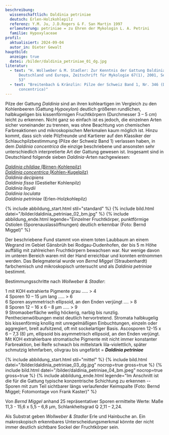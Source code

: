 ```yaml
---
beschreibung:
  wissenschaftlich: Daldinia petriniae
  deutsch: Erlen-Holzkohlepilz
  referenz: Y.M. Ju, J.D.Rogers & F. San Martin 1997
  erlaeuterung: petriniae = zu Ehren der Mykologin L. A. Petrini
  familie: Hypoxylaceae
profil:
  aktualisiert: 2024-09-04
  autor_in: Dieter Gewalt
hauptbild:
  anzeige: true
  datei: /bilder/daldinia_petriniae_01_dg.jpg
literatur:
  - text: "H. Wollweber & M. Stadler: Zur Kenntnis der Gattung Daldinia in
      Deutschland und Europa, Zeitschrift für Mykologie 67(1), 2001, Seite 3 –
      53"
  - text: "Breitenbach & Kränzlin: Pilze der Schweiz Band 1, Nr. 346 (Daldinia
      concentrica)"
---
```

Pilze der Gattung *Daldinia* sind an ihren kohleartigen im Vergleich zu den Kohlenbeeren (Gattung *Hypoxylon*) deutlich größeren rundlichen, halbkugeligen bis kissenförmigen Fruchtkörpern (Durchmesser 3 – 5 cm) leicht zu erkennen. Nicht ganz so einfach ist es jedoch, die einzelnen Arten sicher voneinander zu trennen, was ohne Beachtung von chemischen Farbreaktionen und mikroskopischen Merkmalen kaum möglich ist. Hinzu kommt, dass sich viele Pilzfreunde und Kartierer auf den Klassiker der Schlauchpilzbestimmung (Pilze der Schweiz Band 1) verlassen haben, in dem *Daldinia concentrica* die einzige beschriebene und ansonsten sehr unterschiedlich interpretierte Art der Gattung gewesen ist. Insgesamt sind in Deutschland folgende sieben *Daldinia*-Arten nachgewiesen:

[*Daldinia childiae* (Birnen-Kohlenpilz)](/pilze/daldinia-childiae-birnen-kohlenpilz)\
[*Daldinia concentrica* (Kohlen-Kugelpilz)](/pilze/daldinia-concentrica-kohlen-kugelpilz)\
*Daldinia decipiens*\
*Daldinia fissa* (Gestielter Kohlenpilz)\
*Daldinia lloydii*\
*Daldinia loculata*\
*Daldinia petriniae* (Erlen-Holzkohlepilz)

{% include abbildung_start.html stil="standard" %}
{% include bild.html datei="/bilder/daldinia_petriniae_02_bm.jpg" %}
{% include abbildung_ende.html legende="Einzelner Fruchtkörper, punktförmige Ostiolen (Sporenauslassöffnungen) deutlich erkennbar (Foto: Bernd Miggel)" %}

Der beschriebene Fund stammt von einem toten Laubbaum an einem Wegrand im Gebiet Gänsbrüh bei Rodgau-Dudenhofen, der bis 5 m Höhe auffällig mit zahlreichen Fruchtkörpern bewachsen war. Nur wenige davon im unteren Bereich waren mit der Hand erreichbar und konnten entnommen werden. Das Belegmaterial wurde von *Bernd Miggel* (Straubenhardt) farbchemisch und mikroskopisch untersucht und als *Daldinia petriniae* bestimmt.

Bestimmungsschritte nach *Wollweber & Stadler*:

1 mit KOH extrahierte Pigmente grau ..... > 4\
4 Sporen 10 – 15 µm lang ..... > 6\
6 Sporen asymmetrisch ellipsoid, an den Enden verjüngt .... > 8\
8 Sporen 12 – 16 x 6 – 8 µm ..... > 9\
9  Stromaoberfläche wellig höckerig, narbig bis runzlig. Penthecienwölbungen meist deutlich hervortretend. Stromata halbkugelig bis kissenförmig knollig mit unregelmäßigen Einbuchtungen, einzeln oder aggregiert, breit aufsitzend, oft mit sockelartiger Basis. Ascosporen 12-15 x 6 – 7,3 (8) µm, ellipsoid bis asymmetrisch ellipsoid, an den Enden verjüngt. Mit KOH extrahierbare stromatische Pigmente mit nicht immer konstanter Farbreaktion, bei Reife schwach bis mittelstark lila-violettlich, später schmutzig lehmfarben, olivgrau bis ungefärbt = ***Daldinia petriniae***

{% include abbildung_start.html stil="mittel" %}
{% include bild.html datei="/bilder/daldinia_petriniae_03_dg.jpg" nocrop=true gross=true %}
{% include bild.html datei="/bilder/daldinia_petriniae_04_bm.jpeg" nocrop=true gross=true %}
{% include abbildung_ende.html legende="Im Anschnitt ist die für die Gattung typische konzentrische Schichtung zu erkennen -- Sporen mit zum Teil sichtbarer längs verlaufender Keimspalte (Foto: Bernd Miggel; Fotomontage von Frank Kaster)" %}

Von *Bernd Miggel* anhand 25 repräsentativer Sporen ermittelte Werte: Maße 11,3 - 15,6 x 5,5 – 6,8 µm, Schlankheitsgrad Q 2,11 – 2,24.

Als Substrat geben *Wollweber & Stadler* Erle und Hainbuche an. Ein makroskopisch erkennbares Unterscheidungsmerkmal könnte der nicht immer deutlich sichtbare Sockel der Fruchtkörper sein.